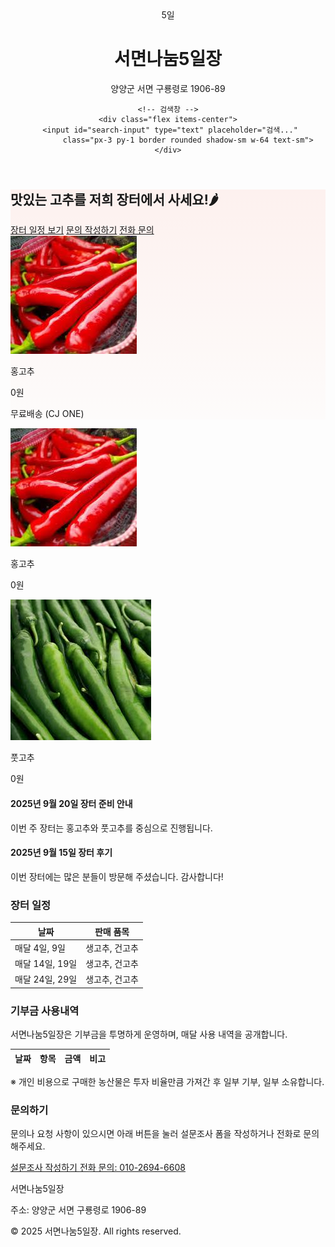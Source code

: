 <html>
<head>
<meta charset="UTF-8">
<title>서면나눔5일장</title>
<meta name="description" content="양양군 서면의 장터, 서면나눔5일장 농산물 직거래 페이지입니다." />
<meta name="viewport" content="width=device-width, initial-scale=1.0">
<link href="https://unpkg.com/tailwindcss@^2/dist/tailwind.min.css" rel="stylesheet">
<style>
.hero-bg {background: linear-gradient(180deg, rgba(255,99,71,0.08), rgba(255,160,122,0.02));}
</style>
</head>
<body class="font-sans text-gray-800 bg-gray-50">

<!-- Header -->
<header class="bg-white shadow-sm">
  <div class="max-w-6xl mx-auto px-4 py-4 flex items-center justify-between">
    <div class="flex items-center space-x-3">
      <div class="w-12 h-12 bg-red-500 rounded-md flex items-center justify-center text-white font-bold">5일</div>
      <div>
        <h1 class="text-lg font-semibold">서면나눔5일장</h1>
        <p class="text-xs text-gray-500">양양군 서면 구룡령로 1906-89</p>
      </div>
    </div>

    <!-- 검색창 -->
    <div class="flex items-center">
      <input id="search-input" type="text" placeholder="검색..." 
             class="px-3 py-1 border rounded shadow-sm w-64 text-sm">
    </div>
  </div>
</header>

<!-- Hero Section -->
<section class="hero-bg py-12">
  <div class="max-w-6xl mx-auto px-4 grid md:grid-cols-2 gap-6 items-center">
    <div>
      <h2 class="text-3xl font-extrabold mb-2">맛있는 고추를 저희 장터에서 사세요!🌶</h2>
      <div class="flex space-x-3">
        <a href="#schedule" class="px-4 py-2 bg-red-500 text-white rounded shadow-sm">장터 일정 보기</a>
        <a href="https://forms.gle/h7DNUtKJ9b5EeR3CA" target="_blank"
           class="px-4 py-2 border border-gray-300 rounded hover:bg-gray-100">문의 작성하기</a>
        <a href="tel:01026946608"
           class="px-4 py-2 border border-gray-300 rounded hover:bg-gray-100">전화 문의</a>
      </div>
    </div>
    <div class="bg-white rounded-lg shadow-inner p-4 text-center search-item">
      <img src="홍고추.jpg" alt="홍고추 상품 이미지" class="mx-auto w-48 h-auto mb-2 rounded">
      <p class="font-semibold">홍고추</p>
      <p class="text-red-500 font-bold">0원</p>
      <p class="text-sm text-gray-600">무료배송 (CJ ONE)</p>
    </div>
  </div>
</section>

<!-- Products Section -->
<section id="products" class="max-w-6xl mx-auto px-4 py-6 overflow-x-auto flex gap-4">
  <div class="bg-white rounded-lg shadow p-4 flex-shrink-0 search-item">
    <img src="홍고추.jpg" alt="홍고추" class="mx-auto w-48 h-auto mb-2 rounded">
    <p class="font-semibold">홍고추</p>
    <p class="text-red-500 font-bold">0원</p>
  </div>
  <div class="bg-white rounded-lg shadow p-4 flex-shrink-0 search-item">
    <img src="풋고추.jpg" alt="풋고추" class="mx-auto w-48 h-auto mb-2 rounded">
    <p class="font-semibold">풋고추</p>
    <p class="text-red-500 font-bold">0원</p>
  </div>
</section>

<!-- Posts Section -->
<section id="posts" class="max-w-6xl mx-auto px-4 py-6 overflow-x-auto flex gap-4">
  <div class="border-b py-2 px-4 w-96 flex-shrink-0 search-item">
    <h4 class="font-semibold">2025년 9월 20일 장터 준비 안내</h4>
    <p>이번 주 장터는 홍고추와 풋고추를 중심으로 진행됩니다.</p>
  </div>
  <div class="border-b py-2 px-4 w-96 flex-shrink-0 search-item">
    <h4 class="font-semibold">2025년 9월 15일 장터 후기</h4>
    <p>이번 장터에는 많은 분들이 방문해 주셨습니다. 감사합니다!</p>
  </div>
</section>

<!-- Schedule Section (always last in search results) -->
<section id="schedule" class="bg-white py-8 search-item">
  <div class="max-w-6xl mx-auto px-4 overflow-x-auto">
    <h3 class="text-2xl font-bold mb-4">장터 일정</h3>
    <div class="overflow-auto bg-gray-50 p-4 rounded">
      <table class="min-w-full text-sm text-left">
        <thead>
          <tr class="text-gray-600">
            <th class="p-2">날짜</th>
            <th class="p-2">판매 품목</th>
          </tr>
        </thead>
        <tbody>
          <tr class="border-t"><td class="p-2">매달 4일, 9일</td><td class="p-2">생고추, 건고추</td></tr>
          <tr class="border-t"><td class="p-2">매달 14일, 19일</td><td class="p-2">생고추, 건고추</td></tr>
          <tr class="border-t"><td class="p-2">매달 24일, 29일</td><td class="p-2">생고추, 건고추</td></tr>
        </tbody>
      </table>
    </div>
  </div>
</section>

<!-- Donation Section -->
<section id="donation" class="bg-white py-10">
  <div class="max-w-6xl mx-auto px-4">
    <h3 class="text-2xl font-bold mb-4">기부금 사용내역</h3>
    <p class="text-gray-600 mb-4">서면나눔5일장은 기부금을 투명하게 운영하며, 매달 사용 내역을 공개합니다.</p>
    <div class="overflow-auto bg-gray-50 p-4 rounded">
      <table class="min-w-full text-sm text-left">
        <thead>
          <tr class="text-gray-600">
            <th class="p-2">날짜</th>
            <th class="p-2">항목</th>
            <th class="p-2">금액</th>
            <th class="p-2">비고</th>
          </tr>
        </thead>
        <tbody id="donation-body" class="search-item"></tbody>
      </table>
    </div>
    <p class="mt-4 text-sm text-gray-500">※ 개인 비용으로 구매한 농산물은 투자 비율만큼 가져간 후 일부 기부, 일부 소유합니다.</p>
  </div>
</section>

<!-- Contact Section -->
<section id="contact" class="max-w-6xl mx-auto px-4 py-10 text-center search-item">
  <h3 class="text-2xl font-bold mb-3">문의하기</h3>
  <p class="mb-4 text-gray-600">문의나 요청 사항이 있으시면 아래 버튼을 눌러 설문조사 폼을 작성하거나 전화로 문의해주세요.</p>
  <div class="flex flex-col md:flex-row justify-center gap-4">
    <a href="https://forms.gle/h7DNUtKJ9b5EeR3CA" target="_blank"
       class="px-6 py-3 bg-blue-600 text-white rounded shadow hover:bg-blue-700 transition">
      설문조사 작성하기
    </a>
    <a href="tel:01026946608"
       class="px-6 py-3 bg-green-600 text-white rounded shadow hover:bg-green-700 transition">
      전화 문의: 010-2694-6608
    </a>
  </div>
</section>

<!-- Footer -->
<footer class="bg-gray-800 text-gray-200 py-6 mt-8">
  <div class="max-w-6xl mx-auto px-4 text-sm flex flex-col md:flex-row justify-between">
    <div>
      <p class="font-semibold">서면나눔5일장</p>
      <p class="text-xs">주소: 양양군 서면 구룡령로 1906-89</p>
    </div>
    <div class="text-xs text-gray-400">
      <p>© 2025 서면나눔5일장. All rights reserved.</p>
    </div>
  </div>
</footer>

<!-- JS: 통합 검색 + 기부금 API -->
<script>
const searchInput = document.getElementById('search-input');

searchInput.addEventListener('input', function() {
  const term = this.value.toLowerCase();
  const schedule = document.getElementById('schedule');
  
  // 먼저 모든 search-item 숨김
  document.querySelectorAll('.search-item').forEach(item => item.style.display = 'none');
  
  // 상품, 게시글, 기타 검색
  document.querySelectorAll('.search-item').forEach(item => {
    if(item.id !== 'schedule') {
      const text = item.innerText.toLowerCase();
      if(text.includes(term)) item.style.display = 'block';
    }
  });
  
  // 장터 일정은 항상 맨 아래
  schedule.style.display = 'block';
});

// 기부금 데이터 로드
async function loadDonations() {
  const sheetId = "1BonKPabCsJpnpmatmyoabENRZjgxpOmN7q73cgQdFD8";
  const sheetName = "Sheet1";
  const url = `https://opensheet.elk.sh/${sheetId}/${sheetName}`;
  try {
    const res = await fetch(url);
    const data = await res.json();
    const tbody = document.getElementById("donation-body");
    tbody.innerHTML = "";
    data.forEach(row => {
      const tr = document.createElement("tr");
      tr.innerHTML = `
        <td class="p-2 border-t">${row.날짜 || ""}</td>
        <td class="p-2 border-t">${row.항목 || ""}</td>
        <td class="p-2 border-t">${row.금액 || ""}</td>
        <td class="p-2 border-t">${row.비고 || ""}</td>
      `;
      tbody.appendChild(tr);
    });
  } catch(err) { console.error("기부금 데이터 로드 실패:", err); }
}

loadDonations();
</script>
</body>
</html>

